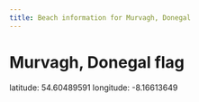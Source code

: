 ```yaml
---
title: Beach information for Murvagh, Donegal
---
```

# Murvagh, Donegal <span class="material-icons blue-flag">flag</span>

<div class="location-info">latitude: 54.60489591 longitude: -8.16613649</div>
<div></div>